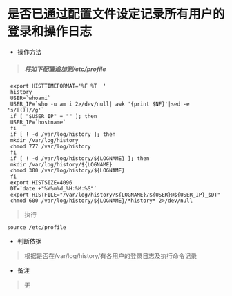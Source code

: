 # 是否已通过配置文件设定记录所有用户的登录和操作日志

- 操作方法
>  
> ##### 将如下配置**追加**到/etc/profile
>
```
 export HISTTIMEFORMAT='%F %T  '
 history
 USER=`whoami`
 USER_IP=`who -u am i 2>/dev/null| awk '{print $NF}'|sed -e 's/[()]//g'`
 if [ "$USER_IP" = "" ]; then
 USER_IP=`hostname`
 fi
 if [ ! -d /var/log/history ]; then
 mkdir /var/log/history
 chmod 777 /var/log/history
 fi
 if [ ! -d /var/log/history/${LOGNAME} ]; then
 mkdir /var/log/history/${LOGNAME}
 chmod 300 /var/log/history/${LOGNAME}
 fi
 export HISTSIZE=4096
 DT=`date +"%Y%m%d_%H:%M:%S"`
 export HISTFILE="/var/log/history/${LOGNAME}/${USER}@${USER_IP}_$DT"
 chmod 600 /var/log/history/${LOGNAME}/*history* 2>/dev/null
```
> 执行
```
source /etc/profile
```
- 判断依据
> 根据是否在/var/log/history/有各用户的登录日志及执行命令记录

- 备注
> 无
